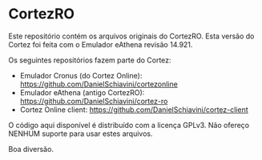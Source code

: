 CortezRO
=========

Este repositório contém os arquivos originais do CortezRO.
Esta versão do Cortez foi feita com o Emulador eAthena revisão 14.921.

Os seguintes repositórios fazem parte do Cortez:
- Emulador Cronus (do Cortez Online): https://github.com/DanielSchiavini/cortezonline
- Emulador eAthena (antigo CortezRO): https://github.com/DanielSchiavini/cortez-ro
- Cortez Online client: https://github.com/DanielSchiavini/cortez-client

O código aqui disponível é distribuído com a licença GPLv3.
Não ofereço NENHUM suporte para usar estes arquivos.

Boa diversão.
